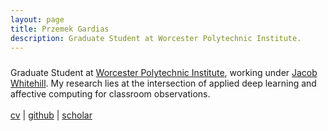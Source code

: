 ```yaml
---
layout: page
title: Przemek Gardias
description: Graduate Student at Worcester Polytechnic Institute.
---
```


<div class="fp" markdown=0>
	<p style="margin: 1.5rem 0; flex: 1 1 40%">
		Graduate Student at <a href="https://web.cs.wpi.edu/">Worcester Polytechnic Institute</a>, working under <a href="https://users.wpi.edu/~jrwhitehill/">Jacob Whitehill</a>. My research lies at the intersection of applied deep learning and affective computing for classroom observations.
		<br>
		<br>
		<a href="{{ site.baseurl }}/pdf/cv.pdf">cv</a> | <a href="https://github.com/pgardias">github</a> | <a href="https://scholar.google.com/citations?user=LpoiVbkAAAAJ">scholar</a>
	</p>
</div>